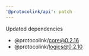 ```yaml
---
'@protocolink/api': patch
---
```


Updated dependencies
- @protocolink/core@0.2.16
- @protocolink/logics@0.2.10

